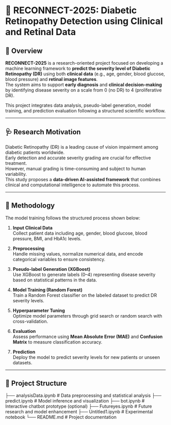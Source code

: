 # 🧠 RECONNECT-2025: Diabetic Retinopathy Detection using Clinical and Retinal Data

## 📘 Overview
**RECONNECT-2025** is a research-oriented project focused on developing a machine learning framework to **predict the severity level of Diabetic Retinopathy (DR)** using both **clinical data** (e.g., age, gender, blood glucose, blood pressure) and **retinal image features**.  
The system aims to support **early diagnosis** and **clinical decision-making** by identifying disease severity on a scale from 0 (no DR) to 4 (proliferative DR).

This project integrates data analysis, pseudo-label generation, model training, and prediction evaluation following a structured scientific workflow.

---

## 🩺 Research Motivation
Diabetic Retinopathy (DR) is a leading cause of vision impairment among diabetic patients worldwide.  
Early detection and accurate severity grading are crucial for effective treatment.  
However, manual grading is time-consuming and subject to human variability.  
This study proposes a **data-driven AI-assisted framework** that combines clinical and computational intelligence to automate this process.

---

## 🔬 Methodology
The model training follows the structured process shown below:

1. **Input Clinical Data**  
   Collect patient data including age, gender, blood glucose, blood pressure, BMI, and HbA1c levels.

2. **Preprocessing**  
   Handle missing values, normalize numerical data, and encode categorical variables to ensure consistency.

3. **Pseudo-label Generation (XGBoost)**  
   Use XGBoost to generate labels (0–4) representing disease severity based on statistical patterns in the data.

4. **Model Training (Random Forest)**  
   Train a Random Forest classifier on the labeled dataset to predict DR severity levels.

5. **Hyperparameter Tuning**  
   Optimize model parameters through grid search or random search with cross-validation.

6. **Evaluation**  
   Assess performance using **Mean Absolute Error (MAE)** and **Confusion Matrix** to measure classification accuracy.

7. **Prediction**  
   Deploy the model to predict severity levels for new patients or unseen datasets.

---

## 🧩 Project Structure
├── analysisData.ipynb # Data preprocessing and statistical analysis
├── predict.ipynb # Model inference and visualization
├── bot.ipynb # Interactive chatbot prototype (optional)
├── Futureyes.ipynb # Future research and model enhancement
├── Untitled1.ipynb # Experimental notebook
└── README.md # Project documentation
